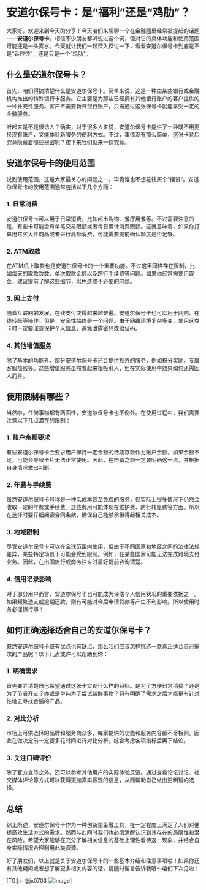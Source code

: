 # 安道尔保号卡：是“福利”还是“鸡肋”？

大家好，欢迎来到今天的分享！今天咱们来聊聊一个在金融圈里经常被提起的话题——**安道尔保号卡**。相信不少朋友都听说过这个词，但对它的具体功能和使用范围可能还是一头雾水。今天就让我们一起深入探讨一下，看看安道尔保号卡到底是不是“香饽饽”，还是只是一个“鸡肋”。

## 什么是安道尔保号卡？

首先，咱们得搞清楚什么是安道尔保号卡。简单来说，这是一种由某些银行或金融机构推出的特殊银行卡服务。它主要是为那些已经拥有其他银行账户的客户提供的一种补充性服务。客户不需要新开银行账户，只需通过这张保号卡就能享受一定的金融服务。

听起来是不是很诱人？确实，对于很多人来说，安道尔保号卡提供了一种既不用更换现有账户，又能体验新服务的便利方式。不过，事情没有那么简单，这张卡背后究竟隐藏着哪些秘密呢？接下来我们就来一探究竟。

## 安道尔保号卡的使用范围

说到使用范围，这是大家最关心的问题之一。毕竟谁也不想花钱买个“摆设”。安道尔保号卡的使用范围通常包括以下几个方面：

### 1. **日常消费**
安道尔保号卡可以用于日常消费，比如超市购物、餐厅用餐等。不过需要注意的是，有些卡可能会有单笔交易限额或者每日累计消费限额。这就意味着，如果你打算用它买大件商品或者进行高额消费，可能需要提前确认额度是否足够。

### 2. **ATM取款**
在ATM机上取款也是安道尔保号卡的一个重要功能。不过这里同样存在限制，比如每天的取款次数、单次取款金额以及跨行手续费等问题。如果你经常需要用现金，建议提前了解这些细节，以免造成不必要的麻烦。

### 3. **网上支付**
随着互联网的发展，在线支付变得越来越普遍。安道尔保号卡也可以用于网购、在线转账等操作。但是，安全性始终是一个问题。由于网络环境复杂多变，使用这类卡时一定要注意保护个人信息，避免泄露密码或验证码。

### 4. **其他增值服务**
除了基本的功能外，部分安道尔保号卡还会提供额外的服务，例如积分奖励、专属客服热线等。这些增值服务虽然看起来很吸引人，但在实际使用中效果如何还需因人而异。

## 使用限制有哪些？

当然啦，任何事物都有两面性，安道尔保号卡也不例外。在使用过程中，我们需要注意以下几点潜在的限制：

### 1. **账户余额要求**
有些安道尔保号卡会要求用户保持一定金额的活期存款作为账户余额。如果余额不足，可能会导致卡片无法正常使用。因此，在申请之前一定要明确这一点，并根据自身情况做出判断。

### 2. **年费与手续费**
虽然安道尔保号卡号称是一种低成本甚至免费的服务，但实际上很多情况下仍然会收取一定的年费或手续费。这些费用可能体现在维护费、跨行转账费等方面。所以在选择时要仔细阅读合同条款，确保自己能够承担得起相关成本。

### 3. **地域限制**
尽管安道尔保号卡可以在全球范围内使用，但由于不同国家和地区之间的法律法规差异，某些特定场景下可能会受到限制。例如，在某些国家可能无法完成跨境支付业务。因此，在出国旅行或商务往来时最好提前咨询清楚。

### 4. **信用记录影响**
对于部分用户而言，安道尔保号卡也可能成为评估个人信用状况的重要依据之一。如果频繁透支或逾期还款，则有可能对今后申请贷款等产生不利影响。所以使用时务必谨慎行事！

## 如何正确选择适合自己的安道尔保号卡？

既然安道尔保号卡既有优点也有缺点，那么我们应该怎样挑选一款真正适合自己需求的产品呢？以下几点或许可以帮助到你：

### 1. 明确需求
首先要弄清楚自己希望通过这张卡实现什么样的目标。是为了方便日常消费？还是为了节省开支？亦或是单纯为了尝试新鲜事物？只有明确了需求之后才能更有针对性地去寻找合适的产品。

### 2. 对比分析
市场上可供选择的品牌和服务商众多，每家提供的功能和服务内容都不尽相同。因此在做决定前一定要多花时间进行对比分析，综合考虑各项指标后再下结论。

### 3. 关注口碑评价
除了官方宣传之外，还可以参考其他用户的实际体验反馈。通过查看论坛讨论、社交媒体评论等方式可以获得更加真实客观的信息，从而帮助自己做出更明智的选择。

## 总结

综上所述，安道尔保号卡作为一种创新型金融工具，在一定程度上满足了人们对便捷高效生活方式的需求。然而与此同时我们也必须清醒认识到其存在的局限性和潜在风险。希望大家能够在充分了解相关信息的基础上理性看待这一现象，并结合自身实际情况合理利用此类资源。

好了朋友们，以上就是关于安道尔保号卡的一些基本介绍和注意事项啦！如果你还有其他疑问或者想了解更多相关内容的话，请随时留言告诉我哦～咱们下次见啦！

[TG💪+ @jx0703 ![Image](https://github.com/user-attachments/assets/dbca1d08-cadb-493c-b0ec-ad6f7a83f270)]